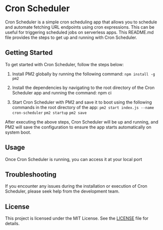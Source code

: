 # Cron Scheduler

Cron Scheduler is a simple cron scheduling app that allows you to schedule and automate fetching URL endpoints using cron expressions. This can be useful for triggering scheduled jobs on serverless apps. This README.md file provides the steps to get up and running with Cron Scheduler.

## Getting Started

To get started with Cron Scheduler, follow the steps below:

1. Install PM2 globally by running the following command:
`npm install -g pm2`


2. Install the dependencies by navigating to the root directory of the Cron Scheduler app and running the command:
npm ci

3. Start Cron Scheduler with PM2 and save it to boot using the following commands in the root directory of the app:
`pm2 start index.js --name cron-scheduler`
`pm2 startup`
`pm2 save`


After executing the above steps, Cron Scheduler will be up and running, and PM2 will save the configuration to ensure the app starts automatically on system boot.

## Usage

Once Cron Scheduler is running, you can access it at your local port

## Troubleshooting

If you encounter any issues during the installation or execution of Cron Scheduler, please seek help from the development team.

## License

This project is licensed under the MIT License. See the [LICENSE](LICENSE) file for details.